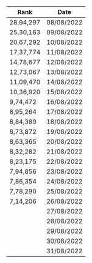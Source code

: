 
|Rank| Date |
|---------|--|
| 28,94,297   |08/08/2022|
| 25,30,163  |09/08/2022|
| 20,67,292  |10/08/2022|
| 17,37,774  |11/08/2022|
| 14,78,677  |12/08/2022|
| 12,73,067  |13/08/2022|
| 11,09,470  |14/08/2022|
| 10,36,920 |15/08/2022|
| 9,74,472 |16/08/2022|
| 8,95,264  |17/08/2022|
| 8,84,389  |18/08/2022|
| 8,73,872  |19/08/2022|
| 8,63,365 |20/08/2022|
| 8,32,282  |21/08/2022|
| 8,23,175  |22/08/2022|
| 7,94,856  |23/08/2022|
| 7,86,354  |24/08/2022|
| 7,78,290  |25/08/2022|
| 7,14,206  |26/08/2022|
|   |27/08/2022|
|   |28/08/2022|
|   |29/08/2022|
|   |30/08/2022|
|   |31/08/2022|




